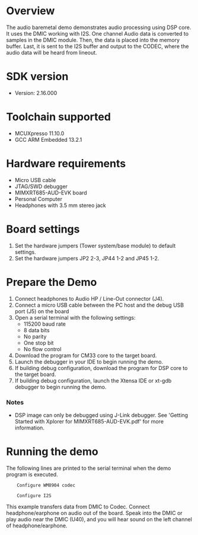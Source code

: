Overview
========
The audio baremetal demo demonstrates audio processing using DSP core.
It uses the DMIC working with I2S. One channel Audio data is converted to samples in the DMIC module.
Then, the data is placed into the memory buffer. Last, it is sent to the I2S
buffer and output to the CODEC, where the audio data will be heard from lineout.

SDK version
===========
- Version: 2.16.000

Toolchain supported
===================
- MCUXpresso  11.10.0
- GCC ARM Embedded  13.2.1

Hardware requirements
=====================
- Micro USB cable
- JTAG/SWD debugger
- MIMXRT685-AUD-EVK board
- Personal Computer
- Headphones with 3.5 mm stereo jack

Board settings
==============
1. Set the hardware jumpers (Tower system/base module) to default settings.
2. Set the hardware jumpers JP2 2-3, JP44 1-2 and JP45 1-2.

Prepare the Demo
================
1. Connect headphones to Audio HP / Line-Out connector (J4).
2. Connect a micro USB cable between the PC host and the debug USB port (J5) on the board
3. Open a serial terminal with the following settings:
    - 115200 baud rate
    - 8 data bits
    - No parity
    - One stop bit
    - No flow control
4. Download the program for CM33 core to the target board.
5. Launch the debugger in your IDE to begin running the demo.
6. If building debug configuration, download the program for DSP core to the target board.
7. If building debug configuration, launch the Xtensa IDE or xt-gdb debugger to
begin running the demo.

### Notes
- DSP image can only be debugged using J-Link debugger. See
'Getting Started with Xplorer for MIMXRT685-AUD-EVK.pdf' for more information.

Running the demo
================
The following lines are printed to the serial terminal when the demo program is executed.
```
    Configure WM8904 codec

    Configure I2S
```

This example transfers data from DMIC to Codec. Connect headphone/earphone on audio out of
the board. Speak into the DMIC or play audio near the DMIC (U40), and you will hear sound
on the left channel of headphone/earphone.

